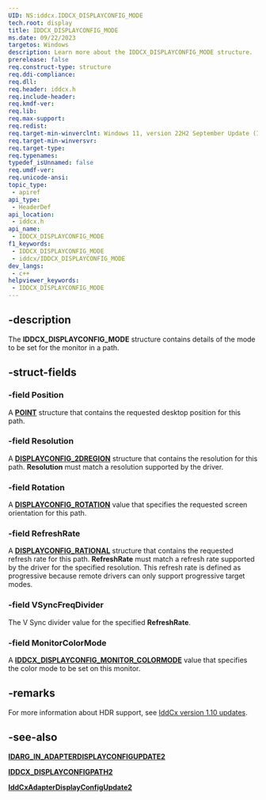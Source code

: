 ```yaml
---
UID: NS:iddcx.IDDCX_DISPLAYCONFIG_MODE
tech.root: display
title: IDDCX_DISPLAYCONFIG_MODE
ms.date: 09/22/2023
targetos: Windows
description: Learn more about the IDDCX_DISPLAYCONFIG_MODE structure.
prerelease: false
req.construct-type: structure
req.ddi-compliance: 
req.dll: 
req.header: iddcx.h
req.include-header: 
req.kmdf-ver: 
req.lib: 
req.max-support: 
req.redist: 
req.target-min-winverclnt: Windows 11, version 22H2 September Update (IddCx version 1.10)
req.target-min-winversvr: 
req.target-type: 
req.typenames: 
typedef_isUnnamed: false
req.umdf-ver: 
req.unicode-ansi: 
topic_type:
 - apiref
api_type:
 - HeaderDef
api_location:
 - iddcx.h
api_name:
 - IDDCX_DISPLAYCONFIG_MODE
f1_keywords:
 - IDDCX_DISPLAYCONFIG_MODE
 - iddcx/IDDCX_DISPLAYCONFIG_MODE
dev_langs:
 - c++
helpviewer_keywords:
 - IDDCX_DISPLAYCONFIG_MODE
---
```


## -description

The **IDDCX_DISPLAYCONFIG_MODE** structure contains details of the mode to be set for the monitor in a path.

## -struct-fields

### -field Position

A [**POINT**](/windows/win32/api/windef/ns-windef-point) structure that contains the requested desktop position for this path.

### -field Resolution

A [**DISPLAYCONFIG_2DREGION**](/windows/win32/api/wingdi/ns-wingdi-displayconfig_2dregion) structure that contains the resolution for this path. **Resolution** must match a resolution supported by the driver.

### -field Rotation

A [**DISPLAYCONFIG_ROTATION**](/windows/win32/api/wingdi/ne-wingdi-displayconfig_rotation) value that specifies the requested screen orientation for this path.

### -field RefreshRate

A [**DISPLAYCONFIG_RATIONAL**](/windows/win32/api/wingdi/ns-wingdi-displayconfig_rational) structure that contains the requested refresh rate for this path. **RefreshRate** must match a refresh rate supported by the driver for the specified resolution. This refresh rate is defined as progressive because remote drivers can only support progressive target modes.

### -field VSyncFreqDivider

The V Sync divider value for the specified **RefreshRate**.

### -field MonitorColorMode

A [**IDDCX_DISPLAYCONFIG_MONITOR_COLORMODE**](ne-iddcx-iddcx_displayconfig_monitor_colormode.md) value that specifies the color mode to be set on this monitor.

## -remarks

For more information about HDR support, see [IddCx version 1.10 updates](/windows-hardware/drivers/display/iddcx1.10-updates).

## -see-also

[**IDARG_IN_ADAPTERDISPLAYCONFIGUPDATE2**](ns-iddcx-idarg_in_adapterdisplayconfigupdate2.md)

[**IDDCX_DISPLAYCONFIGPATH2**](ns-iddcx-iddcx_displayconfigpath2.md)

[**IddCxAdapterDisplayConfigUpdate2**](nf-iddcx-iddcxadapterdisplayconfigupdate2.md)
